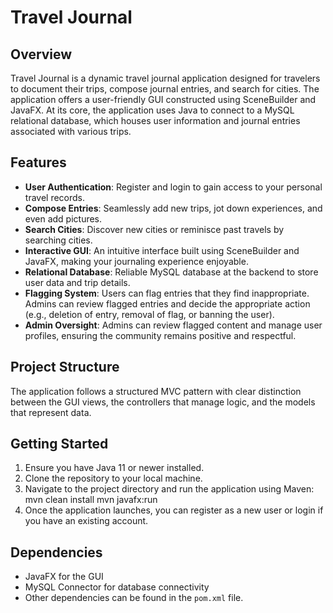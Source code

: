 # Travel Journal

## Overview

Travel Journal is a dynamic travel journal application designed for travelers to document their trips, compose journal entries, and search for cities. The application offers a user-friendly GUI constructed using SceneBuilder and JavaFX. At its core, the application uses Java to connect to a MySQL relational database, which houses user information and journal entries associated with various trips.

## Features

- **User Authentication**: Register and login to gain access to your personal travel records.
- **Compose Entries**: Seamlessly add new trips, jot down experiences, and even add pictures.
- **Search Cities**: Discover new cities or reminisce past travels by searching cities.
- **Interactive GUI**: An intuitive interface built using SceneBuilder and JavaFX, making your journaling experience enjoyable.
- **Relational Database**: Reliable MySQL database at the backend to store user data and trip details.
- **Flagging System**: Users can flag entries that they find inappropriate. Admins can review flagged entries and decide the appropriate action (e.g., deletion of entry, removal of flag, or banning the user).
- **Admin Oversight**: Admins can review flagged content and manage user profiles, ensuring the community remains positive and respectful.


## Project Structure

The application follows a structured MVC pattern with clear distinction between the GUI views, the controllers that manage logic, and the models that represent data.

## Getting Started

1. Ensure you have Java 11 or newer installed.
2. Clone the repository to your local machine.
3. Navigate to the project directory and run the application using Maven:
mvn clean install
mvn javafx:run
4. Once the application launches, you can register as a new user or login if you have an existing account.

## Dependencies

- JavaFX for the GUI
- MySQL Connector for database connectivity
- Other dependencies can be found in the `pom.xml` file.
